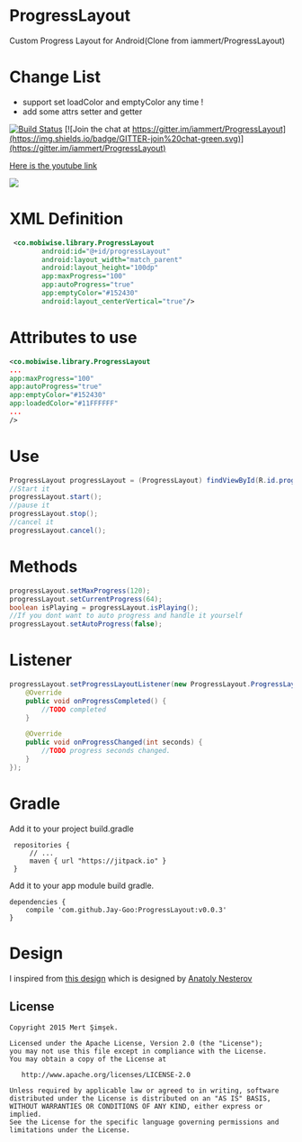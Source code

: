 # ProgressLayout
Custom Progress Layout for Android(Clone from iammert/ProgressLayout)

# Change List
 - support set loadColor and emptyColor any time !
 - add some attrs setter and getter

[![Build Status](https://api.travis-ci.org/iammert/ProgressLayout.svg)](https://travis-ci.org/iammert/ProgressLayout)
[![Join the chat at https://gitter.im/iammert/ProgressLayout](https://img.shields.io/badge/GITTER-join%20chat-green.svg)](https://gitter.im/iammert/ProgressLayout)

[Here is the youtube link](https://www.youtube.com/watch?v=emDViR9g5H4)

![](https://raw.githubusercontent.com/iammert/ProgressLayout/master/art/progress_layout_art.png "")

# XML Definition

```xml
 <co.mobiwise.library.ProgressLayout
        android:id="@+id/progressLayout"
        android:layout_width="match_parent"
        android:layout_height="100dp"
        app:maxProgress="100"
        app:autoProgress="true"
        app:emptyColor="#152430"
        android:layout_centerVertical="true"/>
```

# Attributes to use
```xml
<co.mobiwise.library.ProgressLayout
...
app:maxProgress="100"
app:autoProgress="true"
app:emptyColor="#152430"
app:loadedColor="#11FFFFFF"
...
/>
```

# Use
```java
ProgressLayout progressLayout = (ProgressLayout) findViewById(R.id.progressLayout);
//Start it
progressLayout.start();
//pause it
progressLayout.stop();
//cancel it
progressLayout.cancel();
```

# Methods
```java
progressLayout.setMaxProgress(120);
progressLayout.setCurrentProgress(64);
boolean isPlaying = progressLayout.isPlaying();
//If you dont want to auto progress and handle it yourself
progressLayout.setAutoProgress(false);
```

# Listener
```java
progressLayout.setProgressLayoutListener(new ProgressLayout.ProgressLayoutListener() {
    @Override
    public void onProgressCompleted() {
        //TODO completed
    }

    @Override
    public void onProgressChanged(int seconds) {
        //TODO progress seconds changed.
    }
});
```

# Gradle
Add it to your project build.gradle
```
 repositories {
     // ...
     maven { url "https://jitpack.io" }
 }
```
Add it to your app module build gradle.
```
dependencies {
    compile 'com.github.Jay-Goo:ProgressLayout:v0.0.3'
}
```

# Design

I inspired from [this design](https://www.materialup.com/posts/android-player-playlist) which is designed by [Anatoly Nesterov](https://twitter.com/@Monadiform)

License
--------


    Copyright 2015 Mert Şimşek.

    Licensed under the Apache License, Version 2.0 (the "License");
    you may not use this file except in compliance with the License.
    You may obtain a copy of the License at

       http://www.apache.org/licenses/LICENSE-2.0

    Unless required by applicable law or agreed to in writing, software
    distributed under the License is distributed on an "AS IS" BASIS,
    WITHOUT WARRANTIES OR CONDITIONS OF ANY KIND, either express or implied.
    See the License for the specific language governing permissions and
    limitations under the License.



